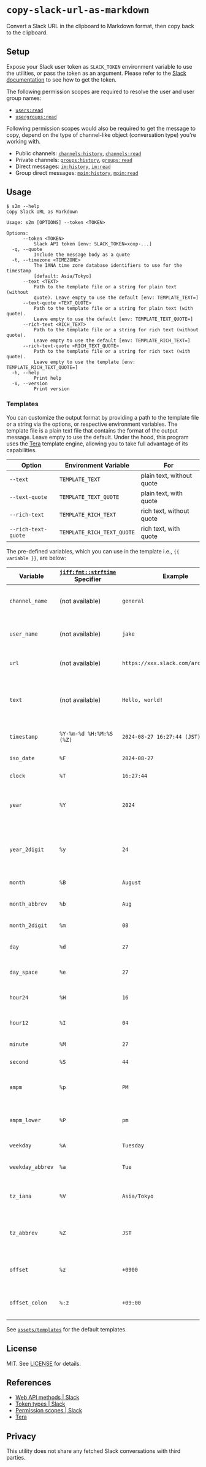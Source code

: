 # `copy-slack-url-as-markdown`

Convert a Slack URL in the clipboard to Markdown format, then copy back to the clipboard.

## Setup

Expose your Slack user token as `SLACK_TOKEN` environment variable to use the utilities, or pass the token as an argument. Please refer to the [Slack documentation](https://api.slack.com/concepts/token-types) to see how to get the token.

The following permission scopes are required to resolve the user and user group names:

- [`users:read`](https://api.slack.com/scopes/users:read)
- [`usergroups:read`](https://api.slack.com/scopes/usergroups:read)

Following permission scopes would also be required to get the message to copy, depend on the type of channel-like object (conversation type) you're working with.

- Public channels: [`channels:history`](https://api.slack.com/scopes/channels:history), [`channels:read`](https://api.slack.com/scopes/channels:read)
- Private channels: [`groups:history`](https://api.slack.com/scopes/groups:history), [`groups:read`](https://api.slack.com/scopes/groups:read)
- Direct messages: [`im:history`](https://api.slack.com/scopes/im:history), [`im:read`](https://api.slack.com/scopes/im:read)
- Group direct messages: [`mpim:history`](https://api.slack.com/scopes/mpim:history), [`mpim:read`](https://api.slack.com/scopes/mpim:read)

## Usage

```console
$ s2m --help
Copy Slack URL as Markdown

Usage: s2m [OPTIONS] --token <TOKEN>

Options:
      --token <TOKEN>
          Slack API token [env: SLACK_TOKEN=xoxp-...]
  -q, --quote
          Include the message body as a quote
  -t, --timezone <TIMEZONE>
          The IANA time zone database identifiers to use for the timestamp
          [default: Asia/Tokyo]
      --text <TEXT>
          Path to the template file or a string for plain text (without
          quote). Leave empty to use the default [env: TEMPLATE_TEXT=]
      --text-quote <TEXT_QUOTE>
          Path to the template file or a string for plain text (with quote).
          Leave empty to use the default [env: TEMPLATE_TEXT_QUOTE=]
      --rich-text <RICH_TEXT>
          Path to the template file or a string for rich text (without quote).
          Leave empty to use the default [env: TEMPLATE_RICH_TEXT=]
      --rich-text-quote <RICH_TEXT_QUOTE>
          Path to the template file or a string for rich text (with quote).
          Leave empty to use the template [env: TEMPLATE_RICH_TEXT_QUOTE=]
  -h, --help
          Print help
  -V, --version
          Print version
```

### Templates

You can customize the output format by providing a path to the template file or a string via the options, or respective environment variables. The template file is a plain text file that contains the format of the output message. Leave empty to use the default. Under the hood, this program uses the [Tera](https://keats.github.io/tera/) template engine, allowing you to take full advantage of its capabilities.

| Option              | Environment Variable       | For                       |
|---------------------|----------------------------|---------------------------|
| `--text`            | `TEMPLATE_TEXT`            | plain text, without quote |
| `--text-quote`      | `TEMPLATE_TEXT_QUOTE`      | plain text, with quote    |
| `--rich-text`       | `TEMPLATE_RICH_TEXT`       | rich text, without quote  |
| `--rich-text-quote` | `TEMPLATE_RICH_TEXT_QUOTE` | rich text, with quote     |

The pre-defined variables, which you can use in the template i.e., `{{ variable }}`, are below:

| Variable           | [`jiff:fmt::strftime`](https://docs.rs/jiff/latest/jiff/fmt/strtime/) Specifier | Example                              | Description                                                                      |
|--------------------|---------------------------------------------------------------------------------|--------------------------------------|----------------------------------------------------------------------------------|
| ` channel_name `   | (not available)                                                                 | `general`                            | The name of the channel the message belongs to.                                  |
| ` user_name `      | (not available)                                                                 | `jake`                               | The name of the user who posted the message.                                     |
| ` url `            | (not available)                                                                 | `https://xxx.slack.com/archives/...` | The Slack URL of the message.                                                    |
| ` text `           | (not available)                                                                 | `Hello, world!`                      | The text of the message, which is the vector of the texts split by the new line. |
| ` timestamp `      | `%Y-%m-%d %H:%M:%S (%Z)`                                                        | `2024-08-27 16:27:44 (JST)`          | The timestamp of the message.                                                    |
| ` iso_date `       | `%F`                                                                            | `2024-08-27`                         | Equivalent to `%Y-%m-%d`.                                                        |
| ` clock `          | `%T`                                                                            | `16:27:44`                           | Equivalent to `%H:%M:%S`.                                                        |
| ` year `           | `%Y`                                                                            | `2024`                               | A full year, including century. Zero padded to 4 digits.                         |
| ` year_2digit `    | `%y`                                                                            | `24`                                 | A two-digit year. Represents only 1969-2068. Zero padded.                        |
| ` month `          | `%B`                                                                            | `August`                             | The full month name.                                                             |
| ` month_abbrev `   | `%b`                                                                            | `Aug`                                | The abbreviated month name,.                                                     |
| ` month_2digit `   | `%m`                                                                            | `08`                                 | The month. Zero padded.                                                          |
| ` day `            | `%d`                                                                            | `27`                                 | The day of the month. Zero-padded.                                               |
| ` day_space `      | `%e`                                                                            | `27`                                 | The day of the month. Space padded.                                              |
| ` hour24 `         | `%H`                                                                            | `16`                                 | The hour in a 24 hour clock. Zero padded.                                        |
| ` hour12 `         | `%I`                                                                            | `04`                                 | The hour in a 12 hour clock. Zero padded.                                        |
| ` minute `         | `%M`                                                                            | `27`                                 | The minute. Zero padded.                                                         |
| ` second `         | `%S`                                                                            | `44`                                 | The second. Zero padded.                                                         |
| ` ampm `           | `%p`                                                                            | `PM`                                 | Whether the time is in the AM or PM, uppercase.                                  |
| ` ampm_lower `     | `%P`                                                                            | `pm`                                 | Whether the time is in the AM or PM, lowercase.                                  |
| ` weekday `        | `%A`                                                                            | `Tuesday`                            | The full weekday.                                                                |
| ` weekday_abbrev ` | `%a`                                                                            | `Tue`                                | The abbreviated weekday.                                                         |
| ` tz_iana `        | `%V`                                                                            | `Asia/Tokyo`                         | An IANA time zone identifier, or `%z` if one doesn't exist.                      |
| ` tz_abbrev `      | `%Z`                                                                            | `JST`                                | A time zone abbreviation. Supported when formatting only.                        |
| ` offset `         | `%z`                                                                            | `+0900`                              | A time zone offset in the format `[+-]HHMM[SS]`.                                 |
| ` offset_colon `   | `%:z`                                                                           | `+09:00`                             | A time zone offset in the format `[+-]HH:MM[:SS]`.                               |

See [`assets/templates`](assets/templates) for the default templates.

## License

MIT. See [LICENSE](LICENSE) for details.

## References

- [Web API methods | Slack](https://api.slack.com/methods)
- [Token types | Slack](https://api.slack.com/concepts/token-types)
- [Permission scopes | Slack](https://api.slack.com/scopes)
- [Tera](https://keats.github.io/tera/)

## Privacy

This utility does not share any fetched Slack conversations with third parties.
